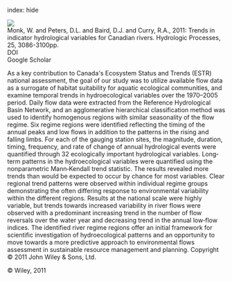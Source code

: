 index: hide

<div class="Citation">
    <div class="Citation-thumb CitationThumb-linked"  data-href="https://doi.org/10.1002/hyp.8137">
      <img src="https://static.claimspace.cloud/climate-study-static/refs/thumbs/2/Monk_et_al_2011-thumb.png" />
    </div>

  <div class="Citation-body">
    <div class="Citation-text">Monk, W. and Peters, D.L. and Baird, D.J. and Curry, R.A., 2011: Trends in indicator hydrological variables for Canadian rivers. <span class="Article-journal">Hydrologic Processes, </span><span class="Article-volume">25, </span>3086-3100pp.</div>
    <div class="Citation-links">
      <div class="CitationLink" data-href="https://doi.org/10.1002/hyp.8137">
        <div class="CitationLink-icon CitationLink-Doi"></div>
        <div class="CitationLink-text">DOI</div>
      </div>
      <div class="CitationLink" data-href="https://scholar.google.com/scholar?q=10.1002/hyp.8137">
        <div class="CitationLink-icon CitationLink-Scholar"></div>
        <div class="CitationLink-text">Google Scholar</div>
      </div>
    </div>
  </div>
</div>

As a key contribution to Canada's Ecosystem Status and Trends (ESTR) national assessment, the goal of our study was to utilize available flow data as a surrogate of habitat suitability for aquatic ecological communities, and examine temporal trends in hydroecological variables over the 1970–2005 period. Daily flow data were extracted from the Reference Hydrological Basin Network, and an agglomerative hierarchical classification method was used to identify homogenous regions with similar seasonality of the flow regime. Six regime regions were identified reflecting the timing of the annual peaks and low flows in addition to the patterns in the rising and falling limbs. For each of the gauging station sites, the magnitude, duration, timing, frequency, and rate of change of annual hydrological events were quantified through 32 ecologically important hydrological variables. Long‐term patterns in the hydroecological variables were quantified using the nonparametric Mann‐Kendall trend statistic. The results revealed more trends than would be expected to occur by chance for most variables. Clear regional trend patterns were observed within individual regime groups demonstrating the often differing response to environmental variability within the different regions. Results at the national scale were highly variable, but trends towards increased variability in river flows were observed with a predominant increasing trend in the number of flow reversals over the water year and decreasing trend in the annual low‐flow indices. The identified river regime regions offer an initial framework for scientific investigation of hydroecological patterns and an opportunity to move towards a more predictive approach to environmental flows assessment in sustainable resource management and planning. Copyright © 2011 John Wiley & Sons, Ltd.

<div class="Citation-copy">
&copy; Wiley, 2011
</div>